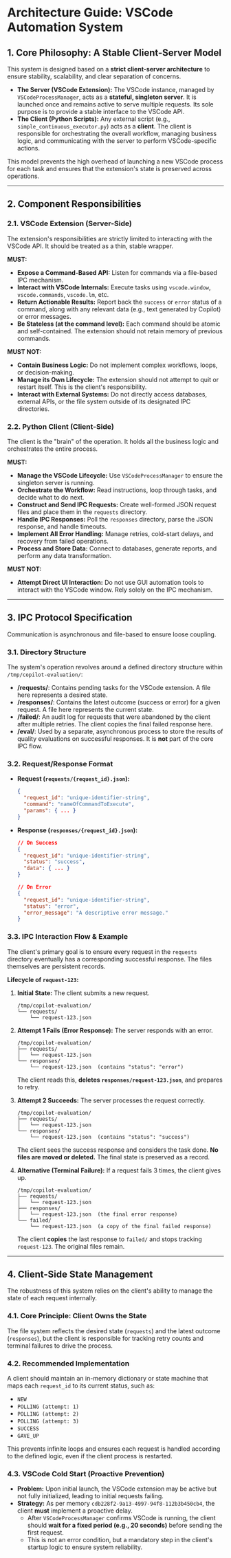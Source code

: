 # Architecture Guide: VSCode Automation System

## 1. Core Philosophy: A Stable Client-Server Model

This system is designed based on a **strict client-server architecture** to ensure stability, scalability, and clear separation of concerns.

- **The Server (VSCode Extension):** The VSCode instance, managed by `VSCodeProcessManager`, acts as a **stateful, singleton server**. It is launched once and remains active to serve multiple requests. Its sole purpose is to provide a stable interface to the VSCode API.
- **The Client (Python Scripts):** Any external script (e.g., `simple_continuous_executor.py`) acts as a **client**. The client is responsible for orchestrating the overall workflow, managing business logic, and communicating with the server to perform VSCode-specific actions.

This model prevents the high overhead of launching a new VSCode process for each task and ensures that the extension's state is preserved across operations.

---

## 2. Component Responsibilities

### 2.1. VSCode Extension (Server-Side)

The extension's responsibilities are strictly limited to interacting with the VSCode API. It should be treated as a thin, stable wrapper.

**MUST:**

- **Expose a Command-Based API:** Listen for commands via a file-based IPC mechanism.
- **Interact with VSCode Internals:** Execute tasks using `vscode.window`, `vscode.commands`, `vscode.lm`, etc.
- **Return Actionable Results:** Report back the `success` or `error` status of a command, along with any relevant data (e.g., text generated by Copilot) or error messages.
- **Be Stateless (at the command level):** Each command should be atomic and self-contained. The extension should not retain memory of previous commands.

**MUST NOT:**

- **Contain Business Logic:** Do not implement complex workflows, loops, or decision-making.
- **Manage its Own Lifecycle:** The extension should not attempt to quit or restart itself. This is the client's responsibility.
- **Interact with External Systems:** Do not directly access databases, external APIs, or the file system outside of its designated IPC directories.

### 2.2. Python Client (Client-Side)

The client is the "brain" of the operation. It holds all the business logic and orchestrates the entire process.

**MUST:**

- **Manage the VSCode Lifecycle:** Use `VSCodeProcessManager` to ensure the singleton server is running.
- **Orchestrate the Workflow:** Read instructions, loop through tasks, and decide what to do next.
- **Construct and Send IPC Requests:** Create well-formed JSON request files and place them in the `requests` directory.
- **Handle IPC Responses:** Poll the `responses` directory, parse the JSON response, and handle timeouts.
- **Implement All Error Handling:** Manage retries, cold-start delays, and recovery from failed operations.
- **Process and Store Data:** Connect to databases, generate reports, and perform any data transformation.

**MUST NOT:**

- **Attempt Direct UI Interaction:** Do not use GUI automation tools to interact with the VSCode window. Rely solely on the IPC mechanism.

---

## 3. IPC Protocol Specification

Communication is asynchronous and file-based to ensure loose coupling.

### 3.1. Directory Structure

The system's operation revolves around a defined directory structure within `/tmp/copilot-evaluation/`:

- **/requests/**: Contains pending tasks for the VSCode extension. A file here represents a desired state.
- **/responses/**: Contains the latest outcome (success or error) for a given request. A file here represents the current state.
- **/failed/**: An audit log for requests that were abandoned by the client after multiple retries. The client copies the final failed response here.
- **/eval/**: Used by a separate, asynchronous process to store the results of quality evaluations on successful responses. It is **not** part of the core IPC flow.

### 3.2. Request/Response Format

- **Request (`requests/{request_id}.json`):**

    ```json
    {
      "request_id": "unique-identifier-string",
      "command": "nameOfCommandToExecute",
      "params": { ... }
    }
    ```

- **Response (`responses/{request_id}.json`):**

    ```json
    // On Success
    {
      "request_id": "unique-identifier-string",
      "status": "success",
      "data": { ... }
    }

    // On Error
    {
      "request_id": "unique-identifier-string",
      "status": "error",
      "error_message": "A descriptive error message."
    }
    ```

### 3.3. IPC Interaction Flow & Example

The client's primary goal is to ensure every request in the `requests` directory eventually has a corresponding successful response. The files themselves are persistent records.

**Lifecycle of `request-123`:**

1. **Initial State:** The client submits a new request.

    ```
    /tmp/copilot-evaluation/
    └── requests/
        └── request-123.json
    ```

2. **Attempt 1 Fails (Error Response):** The server responds with an error.

    ```
    /tmp/copilot-evaluation/
    ├── requests/
    │   └── request-123.json
    └── responses/
        └── request-123.json  (contains "status": "error")
    ```

    The client reads this, **deletes `responses/request-123.json`**, and prepares to retry.

3. **Attempt 2 Succeeds:** The server processes the request correctly.

    ```
    /tmp/copilot-evaluation/
    ├── requests/
    │   └── request-123.json
    └── responses/
        └── request-123.json  (contains "status": "success")
    ```

    The client sees the success response and considers the task done. **No files are moved or deleted.** The final state is preserved as a record.

4. **Alternative (Terminal Failure):** If a request fails 3 times, the client gives up.

    ```
    /tmp/copilot-evaluation/
    ├── requests/
    │   └── request-123.json
    ├── responses/
    │   └── request-123.json  (the final error response)
    └── failed/
        └── request-123.json  (a copy of the final failed response)
    ```

    The client **copies** the last response to `failed/` and stops tracking `request-123`. The original files remain.

---

## 4. Client-Side State Management

The robustness of this system relies on the client's ability to manage the state of each request internally.

### 4.1. Core Principle: Client Owns the State

The file system reflects the desired state (`requests`) and the latest outcome (`responses`), but the client is responsible for tracking retry counts and terminal failures to drive the process.

### 4.2. Recommended Implementation

A client should maintain an in-memory dictionary or state machine that maps each `request_id` to its current status, such as:

- `NEW`
- `POLLING (attempt: 1)`
- `POLLING (attempt: 2)`
- `POLLING (attempt: 3)`
- `SUCCESS`
- `GAVE_UP`

This prevents infinite loops and ensures each request is handled according to the defined logic, even if the client process is restarted.

### 4.3. VSCode Cold Start (Proactive Prevention)

- **Problem:** Upon initial launch, the VSCode extension may be active but not fully initialized, leading to initial requests failing.
- **Strategy:** As per memory `cdb228f2-9a13-4997-94f8-112b3b450cb4`, the client **must** implement a proactive delay.
  - After `VSCodeProcessManager` confirms VSCode is running, the client should **wait for a fixed period (e.g., 20 seconds)** before sending the first request.
  - This is not an error condition, but a mandatory step in the client's startup logic to ensure system reliability.
